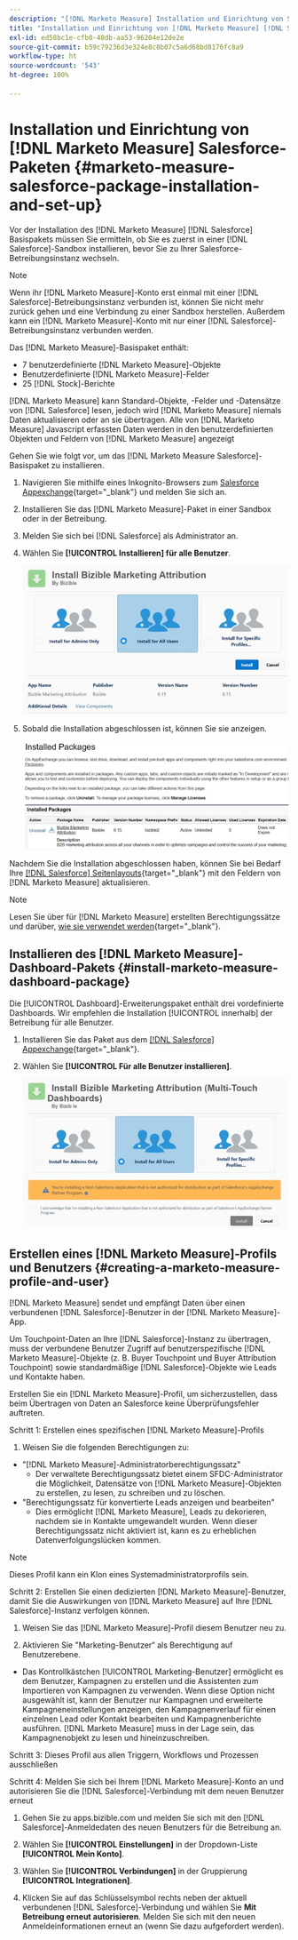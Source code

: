 ```yaml
---
description: "[!DNL Marketo Measure] Installation und Einrichtung von Salesforce-Paketen - [!DNL Marketo Measure] - Produktdokumentation"
title: "Installation und Einrichtung von [!DNL Marketo Measure] [!DNL Salesforce] -Paketen"
exl-id: ed58bc1e-cfb0-48db-aa53-96204e12de2e
source-git-commit: b59c79236d3e324e8c8b07c5a6d68bd8176fc8a9
workflow-type: ht
source-wordcount: '543'
ht-degree: 100%

---
```


# Installation und Einrichtung von [!DNL Marketo Measure] Salesforce-Paketen {#marketo-measure-salesforce-package-installation-and-set-up}

Vor der Installation des [!DNL Marketo Measure] [!DNL Salesforce] Basispakets müssen Sie ermitteln, ob Sie es zuerst in einer [!DNL Salesforce]-Sandbox installieren, bevor Sie zu Ihrer Salesforce-Betreibungsinstanz wechseln.

>[!NOTE]
>
>Wenn ihr [!DNL Marketo Measure]-Konto erst einmal mit einer [!DNL Salesforce]-Betreibungsinstanz verbunden ist, können Sie nicht mehr zurück gehen und eine Verbindung zu einer Sandbox herstellen. Außerdem kann ein [!DNL Marketo Measure]-Konto mit nur einer [!DNL Salesforce]-Betreibungsinstanz verbunden werden.

Das [!DNL Marketo Measure]-Basispaket enthält:

* 7 benutzerdefinierte [!DNL Marketo Measure]-Objekte
* Benutzerdefinierte [!DNL Marketo Measure]-Felder
* 25 [!DNL Stock]-Berichte

[!DNL Marketo Measure] kann Standard-Objekte, -Felder und -Datensätze von [!DNL Salesforce] lesen, jedoch wird [!DNL Marketo Measure] niemals Daten aktualisieren oder an sie übertragen. Alle von [!DNL Marketo Measure] Javascript erfassten Daten werden in den benutzerdefinierten Objekten und Feldern von [!DNL Marketo Measure] angezeigt

Gehen Sie wie folgt vor, um das [!DNL Marketo Measure Salesforce]-Basispaket zu installieren.

1. Navigieren Sie mithilfe eines Inkognito-Browsers zum [Salesforce Appexchange](https://appexchange.salesforce.com/appxListingDetail?listingId=a0N3000000B3KLuEAN){target="_blank"} und melden Sie sich an.

1. Installieren Sie das [!DNL Marketo Measure]-Paket in einer Sandbox oder in der Betreibung.

1. Melden Sie sich bei [!DNL Salesforce] als Administrator an.

1. Wählen Sie **[!UICONTROL Installieren] für alle Benutzer**. 

   ![](assets/marketo-measure-salesforce-package-installation-and-set-up-1.png)

1. Sobald die Installation abgeschlossen ist, können Sie sie anzeigen.

   ![](assets/marketo-measure-salesforce-package-installation-and-set-up-2.png)

Nachdem Sie die Installation abgeschlossen haben, können Sie bei Bedarf Ihre [[!DNL Salesforce] Seitenlayouts](/help/configuration-and-setup/marketo-measure-and-salesforce/page-layout-instructions.md){target="_blank"} mit den Feldern von [!DNL Marketo Measure] aktualisieren.

>[!NOTE]
>
>Lesen Sie über für [!DNL Marketo Measure] erstellten Berechtigungssätze und darüber, [wie sie verwendet werden](/help/configuration-and-setup/marketo-measure-and-salesforce/marketo-measure-permission-sets.md){target="_blank"}.

## Installieren des [!DNL Marketo Measure]-Dashboard-Pakets {#install-marketo-measure-dashboard-package}

Die [!UICONTROL Dashboard]-Erweiterungspaket enthält drei vordefinierte Dashboards. Wir empfehlen die Installation [!UICONTROL innerhalb] der Betreibung für alle Benutzer.

1. Installieren Sie das Paket aus dem [[!DNL Salesforce] Appexchange](https://login.salesforce.com/packaging/installPackage.apexp?p0=04t610000001jI6){target="_blank"}.

1. Wählen Sie **[!UICONTROL Für alle Benutzer installieren]**.

   ![](assets/marketo-measure-salesforce-package-installation-and-set-up-3.png)

## Erstellen eines [!DNL Marketo Measure]-Profils und Benutzers {#creating-a-marketo-measure-profile-and-user}

[!DNL Marketo Measure] sendet und empfängt Daten über einen verbundenen [!DNL Salesforce]-Benutzer in der [!DNL Marketo Measure]-App.

Um Touchpoint-Daten an Ihre [!DNL Salesforce]-Instanz zu übertragen, muss der verbundene Benutzer Zugriff auf benutzerspezifische [!DNL Marketo Measure]-Objekte (z. B. Buyer Touchpoint und Buyer Attribution Touchpoint) sowie standardmäßige [!DNL Salesforce]-Objekte wie Leads und Kontakte haben.

Erstellen Sie ein [!DNL Marketo Measure]-Profil, um sicherzustellen, dass beim Übertragen von Daten an Salesforce keine Überprüfungsfehler auftreten.

Schritt 1: Erstellen eines spezifischen [!DNL Marketo Measure]-Profils

1. Weisen Sie die folgenden Berechtigungen zu:

* &quot;[!DNL Marketo Measure]-Administratorberechtigungssatz&quot;
   * Der verwaltete Berechtigungssatz bietet einem SFDC-Administrator die Möglichkeit, Datensätze von [!DNL Marketo Measure]-Objekten zu erstellen, zu lesen, zu schreiben und zu löschen.
* &quot;Berechtigungssatz für konvertierte Leads anzeigen und bearbeiten&quot;
   * Dies ermöglicht [!DNL Marketo Measure], Leads zu dekorieren, nachdem sie in Kontakte umgewandelt wurden. Wenn dieser Berechtigungssatz nicht aktiviert ist, kann es zu erheblichen Datenverfolgungslücken kommen.

>[!NOTE]
>
>Dieses Profil kann ein Klon eines Systemadministratorprofils sein.

Schritt 2: Erstellen Sie einen dedizierten [!DNL Marketo Measure]-Benutzer, damit Sie die Auswirkungen von [!DNL Marketo Measure] auf Ihre [!DNL Salesforce]-Instanz verfolgen können.

1. Weisen Sie das [!DNL Marketo Measure]-Profil diesem Benutzer neu zu.

1. Aktivieren Sie &quot;Marketing-Benutzer“ als Berechtigung auf Benutzerebene.

* Das Kontrollkästchen [!UICONTROL Marketing-Benutzer] ermöglicht es dem Benutzer, Kampagnen zu erstellen und die Assistenten zum Importieren von Kampagnen zu verwenden. Wenn diese Option nicht ausgewählt ist, kann der Benutzer nur Kampagnen und erweiterte Kampagneneinstellungen anzeigen, den Kampagnenverlauf für einen einzelnen Lead oder Kontakt bearbeiten und Kampagnenberichte ausführen. [!DNL Marketo Measure] muss in der Lage sein, das Kampagnenobjekt zu lesen und hineinzuschreiben.

Schritt 3: Dieses Profil aus allen Triggern, Workflows und Prozessen ausschließen

Schritt 4: Melden Sie sich bei Ihrem [!DNL Marketo Measure]-Konto an und autorisieren Sie die [!DNL Salesforce]-Verbindung mit dem neuen Benutzer erneut

1. Gehen Sie zu apps.bizible.com und melden Sie sich mit den [!DNL Salesforce]-Anmeldedaten des neuen Benutzers für die Betreibung an.

1. Wählen Sie **[!UICONTROL Einstellungen]** in der Dropdown-Liste **[!UICONTROL Mein Konto]**.

1. Wählen Sie **[!UICONTROL Verbindungen]** in der Gruppierung **[!UICONTROL Integrationen]**.

1. Klicken Sie auf das Schlüsselsymbol rechts neben der aktuell verbundenen [!DNL Salesforce]-Verbindung und wählen Sie **Mit Betreibung erneut autorisieren**. Melden Sie sich mit den neuen Anmeldeinformationen erneut an (wenn Sie dazu aufgefordert werden).

